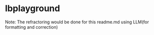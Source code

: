 # lbplayground
Note: The refractoring would be done for this readme.md using LLM(for formatting and correction)


